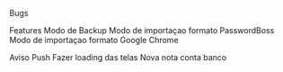 Bugs

<!-- Se apagar o campo de busca comletamente sem backspace a busca nao atualiza -->

<!-- Ao procurar algum item e edita-lo , volta a busca e o item nao é atualizado. -->

<!-- qdo apagado um item no modo de busca ele nao atualiza na lista, ele so some do local storage data e nao do pass. Se atualizar a pagina ele some -->

<!-- item apagado no modo busca pega o indice da lista pass e nao da lista data, apagando assim o cara errado. Ex: pode se acrescentar id nos indices pra ajeitar -->

Features
Modo de Backup
Modo de importaçao formato PasswordBoss
Modo de importaçao formato Google Chrome

<!-- Nova nota Lembrete com data e aviso por push -->

Aviso Push
Fazer loading das telas
Nova nota conta banco
